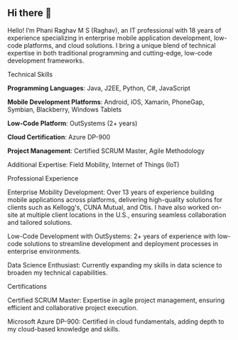 ## Hi there 👋

<!--
**phaniraghav/phaniraghav** is a ✨ _special_ ✨ repository because its `README.md` (this file) appears on your GitHub profile.

Here are some ideas to get you started:

- 🔭 I’m currently working on ...
- 🌱 I’m currently learning ...
- 👯 I’m looking to collaborate on ...
- 🤔 I’m looking for help with ...
- 💬 Ask me about ...
- 📫 How to reach me: ...
- 😄 Pronouns: ...
- ⚡ Fun fact: ...
-->
Hello! I’m Phani Raghav M S (Raghav), an IT professional with 18 years of experience specializing in enterprise mobile application development, low-code platforms, and cloud solutions. I bring a unique blend of technical expertise in both traditional programming and cutting-edge, low-code development frameworks.

Technical Skills

**Programming Languages**: Java, J2EE, Python, C#, JavaScript

**Mobile Development Platforms**: Android, iOS, Xamarin, PhoneGap, Symbian, Blackberry, Windows Tablets

**Low-Code Platform**: OutSystems (2+ years)

**Cloud Certification**: Azure DP-900

**Project Management**: Certified SCRUM Master, Agile Methodology

Additional Expertise: Field Mobility, Internet of Things (IoT)

Professional Experience

Enterprise Mobility Development: Over 13 years of experience building mobile applications across platforms, delivering high-quality solutions for clients such as Kellogg's, CUNA Mutual, and Otis. I have also worked on-site at multiple client locations in the U.S., ensuring seamless collaboration and tailored solutions.

Low-Code Development with OutSystems: 2+ years of experience with low-code solutions to streamline development and deployment processes in enterprise environments.

Data Science Enthusiast: Currently expanding my skills in data science to broaden my technical capabilities.

Certifications

Certified SCRUM Master: Expertise in agile project management, ensuring efficient and collaborative project execution.

Microsoft Azure DP-900: Certified in cloud fundamentals, adding depth to my cloud-based knowledge and skills.
